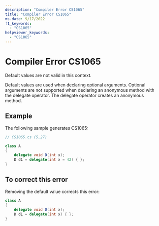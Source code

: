 ```yaml
---
description: "Compiler Error CS1065"
title: "Compiler Error CS1065"
ms.date: 9/17/2022
f1_keywords:
  - "CS1065"
helpviewer_keywords:
  - "CS1065"
---
```

# Compiler Error CS1065

Default values are not valid in this context.

Default values are used when declaring optional arguments.  Optional arguments are not supported when declaring an anonymous method with the delegate operator.  The delegate operator creates an anonymous method.

## Example

 The following sample generates CS1065:

```csharp
// CS1065.cs (5,27)

class A
{
    delegate void D(int x);
    D d1 = delegate(int x = 42) { };
}
```

## To correct this error

Removing the default value corrects this error:

```csharp
class A
{
    delegate void D(int x);
    D d1 = delegate(int x) { };
}
```
